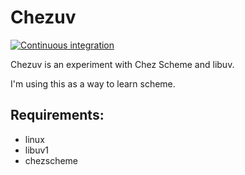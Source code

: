 # Chezuv
[![Continuous integration](https://github.com/ibawt/chezuv/actions/workflows/ci.yml/badge.svg)](https://github.com/ibawt/chezuv/actions/workflows/ci.yml)

Chezuv is an experiment with Chez Scheme and libuv.

I'm using this as a way to learn scheme.

## Requirements:

- linux
- libuv1
- chezscheme 
